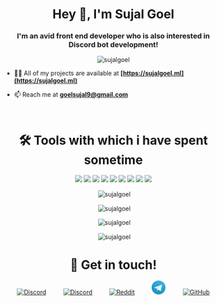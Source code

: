 <h1 align="center">Hey 👋, I'm Sujal Goel</h1>
<h3 align="center">I'm an avid front end developer who is also interested in Discord bot development!</h3>

<p align="center"> <img src="https://komarev.com/ghpvc/?username=sujalgoel&style=flat-square" alt="sujalgoel" /> </p>

- 👨‍💻 All of my projects are available at **[https://sujalgoel.ml](https://sujalgoel.ml)**

- 📫 Reach me at **[goelsujal9@gmail.com](https://mail.google.com/mail/u/0/?view=cm&fs=1&to=goelsujal9@gmail.com)**
<br>
<h1 align="center">🛠️ Tools with which i have spent sometime</h1>
<p align="center"><img src="https://img.shields.io/badge/node.js%20-%2343853D.svg?&style=for-the-badge&logo=node.js&logoColor=white"/>   <img src="https://img.shields.io/badge/javascript%20-%23323330.svg?&style=for-the-badge&logo=javascript&logoColor=%23F7DF1E"/>   <img src="https://img.shields.io/badge/html5%20-%23E34F26.svg?&style=for-the-badge&logo=html5&logoColor=white"/>   <img src="https://img.shields.io/badge/css3%20-%231572B6.svg?&style=for-the-badge&logo=css3&logoColor=white"/>   <img src="https://img.shields.io/badge/python%20-%2314354C.svg?&style=for-the-badge&logo=python&logoColor=white"/>   <img src="https://img.shields.io/badge/express.js%20-%23404d59.svg?&style=for-the-badge"/>   <img src="https://img.shields.io/badge/react%20-%2320232a.svg?&style=for-the-badge&logo=react&logoColor=%2361DAFB"/>   <img src="https://img.shields.io/badge/github%20-%23121011.svg?&style=for-the-badge&logo=github&logoColor=white"/>   <img src ="https://img.shields.io/badge/MongoDB-%234ea94b.svg?&style=for-the-badge&logo=mongodb&logoColor=white"/></p>

<p align="center">&nbsp;<img align="center" src="https://github-readme-stats.vercel.app/api/top-langs/?username=sujalgoel&layout=compact&hide=html" alt="sujalgoel" /></p>
<p align="center">&nbsp;<img align="center" src="https://github-profile-trophy.vercel.app/?username=sujalgoel&row=2&column=3" alt="sujalgoel" /></p>
<p align="center">&nbsp;<img align="center" src="https://github-readme-stats.vercel.app/api?username=sujalgoel&show_icons=true" alt="sujalgoel" /></p>
<p align="center">&nbsp;<img align="center" src="https://github-readme-streak-stats.herokuapp.com/?user=sujalgoel" alt="sujalgoel" /></p>
<h1 align="center">🤝 Get in touch!</h1>
<p align="center">
<a href="https://instagram.com/sujalgoel_10" target="_blank"><img alt="Discord" title="Discord" height="32" width="32" src="https://cdn-icons-png.flaticon.com/512/174/174855.png"></a>&nbsp;&nbsp;&nbsp;&nbsp;&nbsp;&nbsp;&nbsp;&nbsp;&nbsp;
<a href="https://discord.com/users/581752425858203659" target="_blank"><img alt="Discord" title="Discord" height="32" width="32" src="https://raw.githubusercontent.com/peterthehan/peterthehan/master/assets/discord.svg"></a>&nbsp;&nbsp;&nbsp;&nbsp;&nbsp;&nbsp;&nbsp;&nbsp;&nbsp;
<a href="https://reddit.com/u/sujalgoel_10" target="_blank"><img alt="Reddit" title="Reddit" height="32" width="32" src="https://raw.githubusercontent.com/peterthehan/peterthehan/master/assets/reddit.svg"></a>&nbsp;&nbsp;&nbsp;&nbsp;&nbsp;&nbsp;&nbsp;&nbsp;&nbsp;
<a href="https://t.me/sujalgoel" target="_blank"><img alt="Telegram" src="https://raw.githubusercontent.com/github/explore/80688e429a7d4ef2fca1e82350fe8e3517d3494d/topics/telegram/telegram.png" alt="sujal_ops_cyber" height="32" width="32" /></a>&nbsp;&nbsp;&nbsp;&nbsp;&nbsp;&nbsp;&nbsp;&nbsp;&nbsp;
<a href="https://github.com/sujalgoel"><img alt="GitHub" title="GitHub" height="32" width="32" src="https://raw.githubusercontent.com/peterthehan/peterthehan/master/assets/github.svg"></a>
</p>
